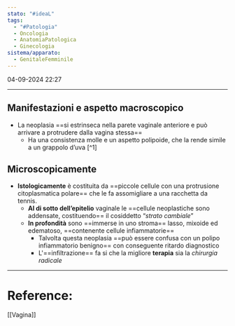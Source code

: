 ```yaml
---
stato: "#ideaL"
tags:
  - "#Patologia"
  - Oncologia
  - AnatomiaPatologica
  - Ginecologia
sistema/apparato:
  - GenitaleFemminile
---
```

04-09-2024 22:27

--- 
## Manifestazioni e aspetto macroscopico
- La neoplasia ==si estrinseca nella parete vaginale anteriore e può arrivare a protrudere dalla vagina stessa==
	- Ha una consistenza molle e un aspetto polipoide, che la rende simile a un grappolo d’uva [^1]
## Microscopicamente
- **Istologicamente** è costituita da ==piccole cellule con una protrusione citoplasmatica polare== che le fa assomigliare a una racchetta da tennis.
	- **Al di sotto dell’epitelio** vaginale le ==cellule neoplastiche sono addensate, costituendo== il cosiddetto “*strato cambiale*”
	- **In profondità** sono ==immerse in uno stroma== lasso, mixoide ed edematoso, ==contenente cellule infiammatorie==
		- Talvolta questa neoplasia ==può essere confusa con un polipo infiammatorio benigno== con conseguente ritardo diagnostico
		- L'==infiltrazione== fa si che la migliore **terapia** sia la *chirurgia radicale*






--- 
# Reference:
[[Vagina]]
